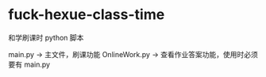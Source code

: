 # fuck-hexue-class-time
和学刷课时 python 脚本

main.py  -> 主文件，刷课功能
OnlineWork.py -> 查看作业答案功能，使用时必须要有 main.py